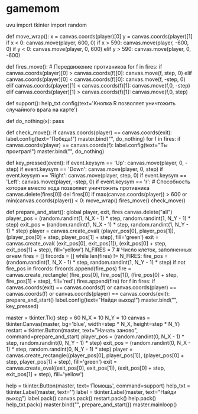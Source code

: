# gamemom
uvu
import tkinter
import random


def move_wrap():
    x = canvas.coords(player)[0]
    y = canvas.coords(player)[1]
    if x < 0:
        canvas.move(player, 600, 0)
    if x > 590:
        canvas.move(player, -600, 0)
    if y < 0:
        canvas.move(player, 0, 600)
    elif y > 590:
        canvas.move(player, 0, -600)


def fires_move(): # Передвижение противников
    for f in fires:
        if canvas.coords(player)[0] > canvas.coords(f)[0]:
            canvas.move(f, step, 0)
        elif canvas.coords(player)[0] < canvas.coords(f)[0]:
            canvas.move(f, -step, 0)
        elif canvas.coords(player)[1] < canvas.coords(f)[1]:
            canvas.move(f,0, -step)
        elif canvas.coords(player)[1] > canvas.coords(f)[1]:
            canvas.move(f,0, step)


def support():
    help_txt.config(text='Кнопка R позволяет уничтожить случайного врага на карте')

def do_nothing(x):
    pass


def check_move():
    if canvas.coords(player) == canvas.coords(exit):
        label.config(text="Победа!")
        master.bind("<KeyPress>", do_nothing)
    for f in fires:
        if canvas.coords(player) == canvas.coords(f):
            label.config(text="Ты проиграл!")
            master.bind("<KeyPress>", do_nothing)


def key_pressed(event):
    if event.keysym == 'Up':
        canvas.move(player, 0, -step)
    if event.keysym == 'Down':
        canvas.move(player, 0, step)
    if event.keysym == 'Right':
        canvas.move(player, step, 0)
    if event.keysym == 'Left':
        canvas.move(player, -step, 0)
    if event.keysym == 'r': # Способность которая вместо хода позволяет уничтожить противника
        canvas.delete(fires[0])
        del fires[0]
    if max(canvas.coords(player)) > 600 or min(canvas.coords(player)) < 0:
        move_wrap()
    fires_move()
    check_move()


def prepare_and_start():
    global player, exit, fires
    canvas.delete("all")
    player_pos = (random.randint(1, N_X - 1) * step,
                  random.randint(1, N_Y - 1) * step)
    exit_pos = (random.randint(1, N_X - 1) * step,
                random.randint(1, N_Y - 1) * step)
    player = canvas.create_oval(
        (player_pos[0], player_pos[1]),
        (player_pos[0] + step, player_pos[1] + step),
        fill='green')
    exit = canvas.create_oval(
        (exit_pos[0], exit_pos[1]),
        (exit_pos[0] + step, exit_pos[1] + step),
        fill='yellow')
    N_FIRES = 7  # Число клеток, заполненных огнем
    fires = []
    fircords = []
    while len(fires) != N_FIRES:
        fire_pos = (random.randint(1, N_X - 1) * step,
                    random.randint(1, N_Y - 1) * step)
        if not fire_pos in fircords:
            fircords.append(fire_pos)
            fire = canvas.create_rectangle(
                (fire_pos[0], fire_pos[1]),
                (fire_pos[0] + step, fire_pos[1] + step),
                fill='red')
            fires.append(fire)
    for f in fires:
        if canvas.coords(exit) == canvas.coords(f) or canvas.coords(player) == canvas.coords(f) or canvas.coords(player) == canvas.coords(exit):
            prepare_and_start()
    label.config(text="Найди выход!")
    master.bind("<KeyPress>", key_pressed)


master = tkinter.Tk()
step = 60
N_X = 10
N_Y = 10
canvas = tkinter.Canvas(master, bg='blue',
                        width=step * N_X, height=step * N_Y)
restart = tkinter.Button(master, text="Начать заново",
                         command=prepare_and_start)
player_pos = (random.randint(0, N_X - 1) * step,
              random.randint(0, N_Y - 1) * step)
exit_pos = (random.randint(0, N_X - 1) * step,
            random.randint(0, N_Y - 1) * step)
player = canvas.create_rectangle((player_pos[0], player_pos[1]),
                            (player_pos[0] + step, player_pos[1] + step),
                            fill='green')
exit = canvas.create_oval((exit_pos[0], exit_pos[1]),
                          (exit_pos[0] + step, exit_pos[1] + step),
                          fill='yellow')

help = tkinter.Button(master, text='Помощь',
                         command=support)
help_txt = tkinter.Label(master, text='')
label = tkinter.Label(master, text="Найди выход")
label.pack()
canvas.pack()
restart.pack()
help.pack()
help_txt.pack()
master.bind("<KeyPress>", prepare_and_start())
master.mainloop()
